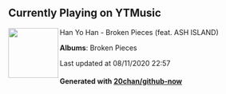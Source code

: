 ## Currently Playing on YTMusic

[<img align="left" width="100" src="https://lh3.googleusercontent.com/jpTlSzJGvFLAp7_HW_mkwoxvgvuimF_HBEvzNX9z-_MQpllJ1pmlW0m4zhLUCVx7hz_-usHKs-y37M4">](https://music.youtube.com/channel/UCUSEX4zhRyAOYF1yYzf2klw)

Han Yo Han - Broken Pieces (feat. ASH ISLAND)

**Albums**: Broken Pieces

Last updated at 08/11/2020 22:57

#### Generated with [20chan/github-now](https://github.com/20chan/github-now)


<!--
**20chan/20chan** is a ✨ _special_ ✨ repository because its `README.md` (this file) appears on your GitHub profile.

Here are some ideas to get you started:

- 🔭 I’m currently working on ...
- 🌱 I’m currently learning ...
- 👯 I’m looking to collaborate on ...
- 🤔 I’m looking for help with ...
- 💬 Ask me about ...
- 📫 How to reach me: ...
- 😄 Pronouns: ...
- ⚡ Fun fact: ...
-->
